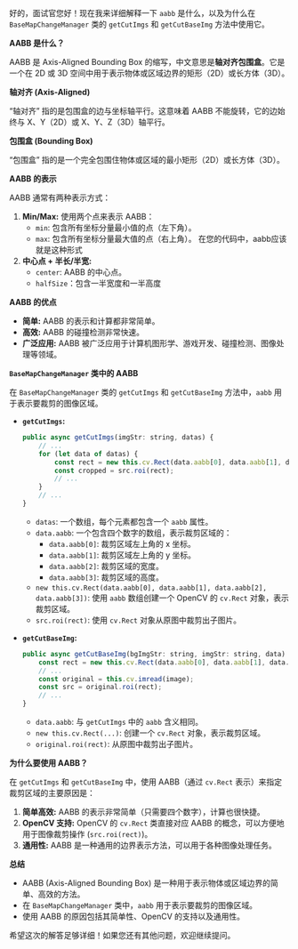 好的，面试官您好！现在我来详细解释一下 `aabb` 是什么，以及为什么在 `BaseMapChangeManager` 类的 `getCutImgs` 和 `getCutBaseImg` 方法中使用它。

**AABB 是什么？**

AABB 是 Axis-Aligned Bounding Box 的缩写，中文意思是**轴对齐包围盒**。它是一个在 2D 或 3D 空间中用于表示物体或区域边界的矩形（2D）或长方体（3D）。

**轴对齐 (Axis-Aligned)**

“轴对齐” 指的是包围盒的边与坐标轴平行。这意味着 AABB 不能旋转，它的边始终与 X、Y（2D）或 X、Y、Z（3D）轴平行。

**包围盒 (Bounding Box)**

“包围盒” 指的是一个完全包围住物体或区域的最小矩形（2D）或长方体（3D）。

**AABB 的表示**

AABB 通常有两种表示方式：

1.  **Min/Max:** 使用两个点来表示 AABB：
    *   `min`: 包含所有坐标分量最小值的点（左下角）。
    *   `max`: 包含所有坐标分量最大值的点（右上角）。
   在您的代码中，aabb应该就是这种形式
2.  **中心点 + 半长/半宽:**
    *   `center`: AABB 的中心点。
    *    `halfSize`：包含一半宽度和一半高度

**AABB 的优点**

*   **简单:** AABB 的表示和计算都非常简单。
*   **高效:** AABB 的碰撞检测非常快速。
*   **广泛应用:** AABB 被广泛应用于计算机图形学、游戏开发、碰撞检测、图像处理等领域。

**`BaseMapChangeManager` 类中的 AABB**

在 `BaseMapChangeManager` 类的 `getCutImgs` 和 `getCutBaseImg` 方法中，`aabb` 用于表示要裁剪的图像区域。

*   **`getCutImgs`:**
    ```javascript
    public async getCutImgs(imgStr: string, datas) {
        // ...
        for (let data of datas) {
            const rect = new this.cv.Rect(data.aabb[0], data.aabb[1], data.aabb[2], data.aabb[3]);
            const cropped = src.roi(rect);
            // ...
        }
        // ...
    }
    ```
    *   `datas`:  一个数组，每个元素都包含一个 `aabb` 属性。
    *   `data.aabb`:  一个包含四个数字的数组，表示裁剪区域的：
        *   `data.aabb[0]`:  裁剪区域左上角的 x 坐标。
        *   `data.aabb[1]`:  裁剪区域左上角的 y 坐标。
        *   `data.aabb[2]`:  裁剪区域的宽度。
        *   `data.aabb[3]`:  裁剪区域的高度。
    *   `new this.cv.Rect(data.aabb[0], data.aabb[1], data.aabb[2], data.aabb[3])`:  使用 `aabb` 数组创建一个 OpenCV 的 `cv.Rect` 对象，表示裁剪区域。
    *   `src.roi(rect)`:  使用 `cv.Rect` 对象从原图中裁剪出子图片。

*   **`getCutBaseImg`:**
    ```javascript
    public async getCutBaseImg(bgImgStr: string, imgStr: string, data) {
        const rect = new this.cv.Rect(data.aabb[0], data.aabb[1], data.aabb[2], data.aabb[3]);
        // ...
        const original = this.cv.imread(image);
        const src = original.roi(rect);
        // ...
    }
    ```
    *   `data.aabb`:  与 `getCutImgs` 中的 `aabb` 含义相同。
    *   `new this.cv.Rect(...)`:  创建一个 `cv.Rect` 对象，表示裁剪区域。
    *   `original.roi(rect)`:  从原图中裁剪出子图片。

**为什么要使用 AABB？**

在 `getCutImgs` 和 `getCutBaseImg` 中，使用 AABB（通过 `cv.Rect` 表示）来指定裁剪区域的主要原因是：

1.  **简单高效:**  AABB 的表示非常简单（只需要四个数字），计算也很快捷。
2.  **OpenCV 支持:**  OpenCV 的 `cv.Rect` 类直接对应 AABB 的概念，可以方便地用于图像裁剪操作 (`src.roi(rect)`)。
3.  **通用性:**  AABB 是一种通用的边界表示方法，可以用于各种图像处理任务。

**总结**

*   AABB (Axis-Aligned Bounding Box) 是一种用于表示物体或区域边界的简单、高效的方法。
*   在 `BaseMapChangeManager` 类中，`aabb` 用于表示要裁剪的图像区域。
*   使用 AABB 的原因包括其简单性、OpenCV 的支持以及通用性。

希望这次的解答足够详细！如果您还有其他问题，欢迎继续提问。
